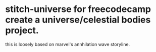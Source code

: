 # stitch-universe for freecodecamp create a universe/celestial bodies project.
this is loosely based on marvel's annhilation wave storyline.

